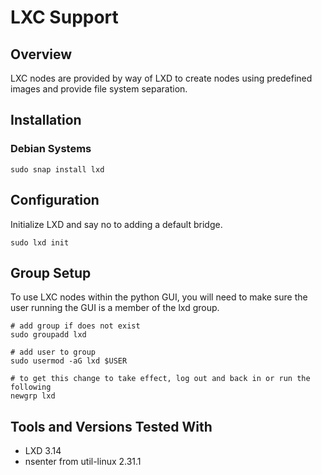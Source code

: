 # LXC Support

## Overview

LXC nodes are provided by way of LXD to create nodes using predefined
images and provide file system separation.

## Installation

### Debian Systems

```shell
sudo snap install lxd
```

## Configuration

Initialize LXD and say no to adding a default bridge.

```shell
sudo lxd init
```

## Group Setup

To use LXC nodes within the python GUI, you will need to make sure the user running the GUI is a member of the
lxd group.

```shell
# add group if does not exist
sudo groupadd lxd

# add user to group
sudo usermod -aG lxd $USER

# to get this change to take effect, log out and back in or run the following
newgrp lxd
```

## Tools and Versions Tested With

* LXD 3.14
* nsenter from util-linux 2.31.1
